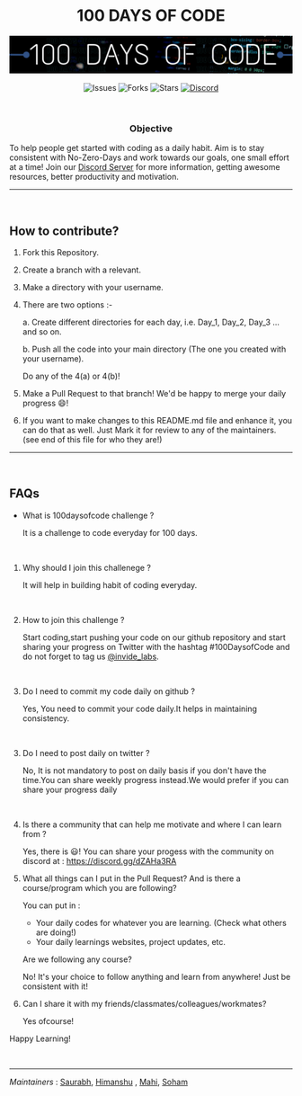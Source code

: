 <H1 align="center"> 100 DAYS OF CODE </H1>

[![Banner](Assets/100daysOfCode.png)](https://discord.gg/JFWP8c2gPG)


<div align="center"> 

![Issues](	https://img.shields.io/github/issues/Git-Commit-Show/100-Days-of-Code)
![Forks](https://img.shields.io/github/forks/Git-Commit-Show/100-Days-of-Code)
![Stars](https://img.shields.io/github/stars/Git-Commit-Show/100-Days-of-Code)
[![Discord](https://img.shields.io/badge/Join%20Our-Discord-orange)](https://discord.gg/JFWP8c2gPG)

</div>

<br/>

<H3 align="center">Objective</H3>

To help people get started with coding as a daily habit. Aim is to stay consistent with No-Zero-Days and work towards our goals, one small effort at a time! Join our [Discord Server](https://discord.gg/JFWP8c2gPG) for more information, getting awesome resources, better productivity and motivation.

---

<br/>

## **How to contribute?**

1. Fork this Repository.
2. Create a branch with a relevant.
3. Make a directory with your username.
4. There are two options :-

    a. Create different directories for each day, i.e. Day_1, Day_2, Day_3 ... and so on.

    b. Push all the code into your main directory (The one you created with your username). 

    Do any of the 4(a) or 4(b)!
5. Make a Pull Request to that branch! We'd be happy to merge your daily progress 😄!
6. If you want to make changes to this README.md file and enhance it, you can do that as well. Just Mark it for review to any of the maintainers. (see end of this file for who they are!)


---

<br/>


## **FAQs**

 - What is 100daysofcode challenge ?
    
    It is a challenge to code everyday for 100 days.

<br/>

1. Why should I join this challenege ?
    
    It will help in building habit of coding everyday.

<br/>

2. How to join this challenge ?
   
   Start coding,start pushing your code on our github repository and start sharing your   progress on Twitter with the hashtag #100DaysofCode and do not forget to tag us [@invide_labs](https://twitter.com/Invide_Labs).

<br/>

3. Do I need to commit my code daily on github ?

    Yes, You need to commit your code daily.It helps in maintaining consistency.


<br/>

3. Do I need to post daily on twitter ?
    
    No, It is not mandatory to post on daily basis if you don't have the time.You can share weekly progress instead.We would prefer if you can share your progress daily

<br/>

4. Is there a community that can help me motivate and where I can learn from ?

    Yes, there is 😃! You can share your progess with the community on discord at : <https://discord.gg/dZAHa3RA>

5. What all things can I put in the Pull Request? And is there a course/program which you are following?

    You can put in :
    - Your daily codes for whatever you are learning. (Check what others are doing!)
    -  Your daily learnings websites, project updates, etc. 

    Are we following any course?
    
    No! It's your choice to follow anything and learn from anywhere! Just be consistent with it!

6. Can I share it with my friends/classmates/colleagues/workmates?

     Yes ofcourse!

Happy Learning!
 
<br/>


---
_Maintainers_ : [Saurabh](https://github.com/srbhr), [Himanshu](https://github.com/himanshu007-creator) , [Mahi](https://github.com/mahimonga), [Soham](https://github.com/soham117) 
